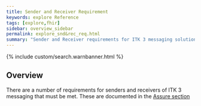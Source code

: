 ```yaml
---
title: Sender and Receiver Requirement
keywords: explore Reference
tags: [explore,fhir]
sidebar: overview_sidebar
permalink: explore_snd&rec_req.html
summary: "Sender and Receiver requirements for ITK 3 messaging solutions ."
---
```


{% include custom/search.warnbanner.html %}

## Overview ##

There are a number of requirements for senders and receivers of ITK 3 messaging that must be met. These are documented in the  [Assure section](assure.html)










